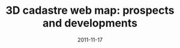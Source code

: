 ---
title: "3D cadastre web map: prospects and developments"
collection: publications
permalink: /publication/2011-3dcadastre-webmap
date: 2011-11-17
venue: '2nd International Workshop on 3D Cadastres'
paperurl: 'https://repository.tudelft.nl/islandora/object/uuid:15802be4-3ed3-4cc7-971a-5178a89907da/datastream/OBJ/download'
link: 'https://repository.tudelft.nl/islandora/object/uuid:15802be4-3ed3-4cc7-971a-5178a89907da'
citation: 'Trias Aditya, Febri Iswanto, Ade Wirawan, Dany Laksono. 2011. &quot;Teaching Programming Skills in Methods Courses is an Opportunity, not a Burden.&quot; <i>2nd International Workshop on 3D Cadastres</i>. http://resolver.tudelft.nl/uuid:15802be4-3ed3-4cc7-971a-5178a89907da'
---